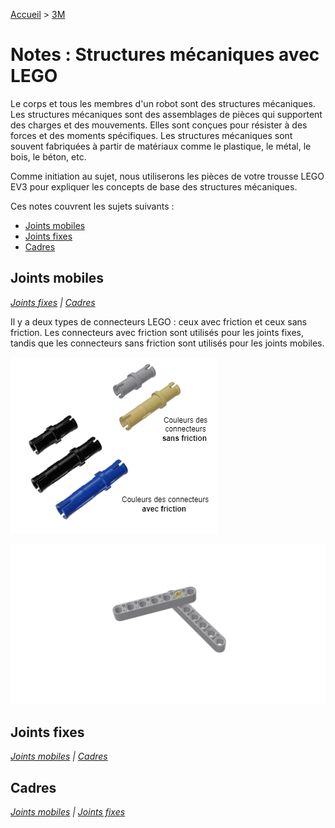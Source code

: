 [Accueil](./index.md) > [3M](./acceuil3M.md#projet-3--structures-mécaniques)

# Notes : Structures mécaniques avec LEGO

Le corps et tous les membres d'un robot sont des structures mécaniques. Les structures mécaniques sont des assemblages de pièces qui supportent des charges et des mouvements. Elles sont conçues pour résister à des forces et des moments spécifiques. Les structures mécaniques sont souvent fabriquées à partir de matériaux comme le plastique, le métal, le bois, le béton, etc.

Comme initiation au sujet, nous utiliserons les pièces de votre trousse LEGO EV3 pour expliquer les concepts de base des structures mécaniques.

Ces notes couvrent les sujets suivants  :

- [Joints mobiles](#joints-mobiles)
- [Joints fixes](#joints-fixes)
- [Cadres](#cadres)

## Joints mobiles

_[Joints fixes](#joints-fixes) | [Cadres](#cadres)_

Il y a deux types de connecteurs LEGO : ceux avec friction et ceux sans friction. Les connecteurs avec friction sont utilisés pour les joints fixes, tandis que les connecteurs sans friction sont utilisés pour les joints mobiles.

![connecteurs](./images/p3/connecteurs.drawio.png)

![joint mobile](./images/p3/joint_mobile.png)

## Joints fixes

_[Joints mobiles](#joints-mobiles) | [Cadres](#cadres)_

## Cadres

_[Joints mobiles](#joints-mobiles) | [Joints fixes](#joints-fixes)_

